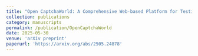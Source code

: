 ```yaml
---
title: "Open CaptchaWorld: A Comprehensive Web-based Platform for Testing and Benchmarking Multimodal LLM Agents"
collection: publications
category: manuscripts
permalink: /publication/OpenCaptchaWorld
date: 2025-05-30
venue: 'arXiv preprint'
paperurl: 'https://arxiv.org/abs/2505.24878'
---
```

